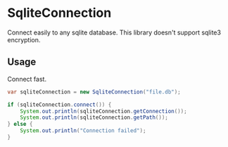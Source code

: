 # SqliteConnection
Connect easily to any sqlite database.
This library doesn't support sqlite3 encryption.

## Usage
Connect fast.

```java
var sqliteConnection = new SqliteConnection("file.db");

if (sqliteConnection.connect()) {
    System.out.println(sqliteConnection.getConnection());
    System.out.println(sqliteConnection.getPath());
} else {
    System.out.println("Connection failed");
}
```

